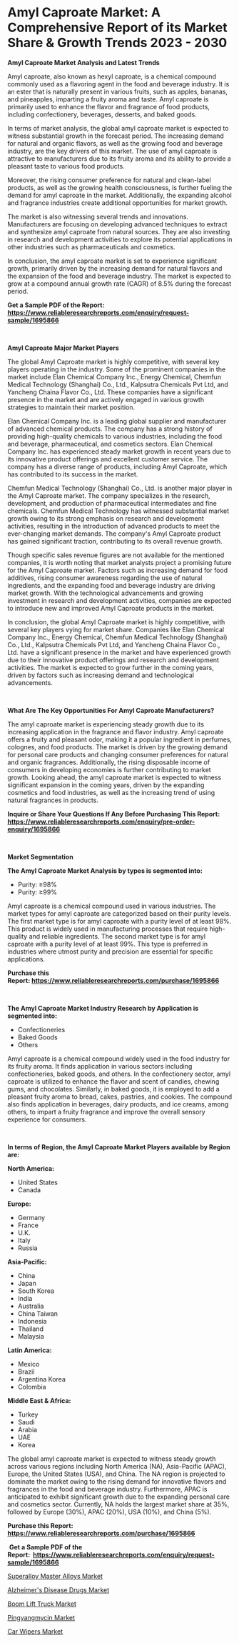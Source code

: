 <p><h1>Amyl Caproate Market: A Comprehensive Report of its Market Share & Growth Trends 2023 - 2030</h1></p><p><strong>Amyl Caproate Market Analysis and Latest Trends</strong></p>
<p><p>Amyl caproate, also known as hexyl caproate, is a chemical compound commonly used as a flavoring agent in the food and beverage industry. It is an ester that is naturally present in various fruits, such as apples, bananas, and pineapples, imparting a fruity aroma and taste. Amyl caproate is primarily used to enhance the flavor and fragrance of food products, including confectionery, beverages, desserts, and baked goods.</p><p>In terms of market analysis, the global amyl caproate market is expected to witness substantial growth in the forecast period. The increasing demand for natural and organic flavors, as well as the growing food and beverage industry, are the key drivers of this market. The use of amyl caproate is attractive to manufacturers due to its fruity aroma and its ability to provide a pleasant taste to various food products.</p><p>Moreover, the rising consumer preference for natural and clean-label products, as well as the growing health consciousness, is further fueling the demand for amyl caproate in the market. Additionally, the expanding alcohol and fragrance industries create additional opportunities for market growth.</p><p>The market is also witnessing several trends and innovations. Manufacturers are focusing on developing advanced techniques to extract and synthesize amyl caproate from natural sources. They are also investing in research and development activities to explore its potential applications in other industries such as pharmaceuticals and cosmetics.</p><p>In conclusion, the amyl caproate market is set to experience significant growth, primarily driven by the increasing demand for natural flavors and the expansion of the food and beverage industry. The market is expected to grow at a compound annual growth rate (CAGR) of 8.5% during the forecast period.</p></p>
<p><strong>Get a Sample PDF of the Report:&nbsp; <a href="https://www.reliableresearchreports.com/enquiry/request-sample/1695866">https://www.reliableresearchreports.com/enquiry/request-sample/1695866</a></strong></p>
<p>&nbsp;</p>
<p><strong>Amyl Caproate Major Market Players</strong></p>
<p><p>The global Amyl Caproate market is highly competitive, with several key players operating in the industry. Some of the prominent companies in the market include Elan Chemical Company Inc., Energy Chemical, Chemfun Medical Technology (Shanghai) Co., Ltd., Kalpsutra Chemicals Pvt Ltd, and Yancheng Chaina Flavor Co., Ltd. These companies have a significant presence in the market and are actively engaged in various growth strategies to maintain their market position.</p><p>Elan Chemical Company Inc. is a leading global supplier and manufacturer of advanced chemical products. The company has a strong history of providing high-quality chemicals to various industries, including the food and beverage, pharmaceutical, and cosmetics sectors. Elan Chemical Company Inc. has experienced steady market growth in recent years due to its innovative product offerings and excellent customer service. The company has a diverse range of products, including Amyl Caproate, which has contributed to its success in the market.</p><p>Chemfun Medical Technology (Shanghai) Co., Ltd. is another major player in the Amyl Caproate market. The company specializes in the research, development, and production of pharmaceutical intermediates and fine chemicals. Chemfun Medical Technology has witnessed substantial market growth owing to its strong emphasis on research and development activities, resulting in the introduction of advanced products to meet the ever-changing market demands. The company's Amyl Caproate product has gained significant traction, contributing to its overall revenue growth.</p><p>Though specific sales revenue figures are not available for the mentioned companies, it is worth noting that market analysts project a promising future for the Amyl Caproate market. Factors such as increasing demand for food additives, rising consumer awareness regarding the use of natural ingredients, and the expanding food and beverage industry are driving market growth. With the technological advancements and growing investment in research and development activities, companies are expected to introduce new and improved Amyl Caproate products in the market.</p><p>In conclusion, the global Amyl Caproate market is highly competitive, with several key players vying for market share. Companies like Elan Chemical Company Inc., Energy Chemical, Chemfun Medical Technology (Shanghai) Co., Ltd., Kalpsutra Chemicals Pvt Ltd, and Yancheng Chaina Flavor Co., Ltd. have a significant presence in the market and have experienced growth due to their innovative product offerings and research and development activities. The market is expected to grow further in the coming years, driven by factors such as increasing demand and technological advancements.</p></p>
<p>&nbsp;</p>
<p><strong>What Are The Key Opportunities For Amyl Caproate Manufacturers?</strong></p>
<p><p>The amyl caproate market is experiencing steady growth due to its increasing application in the fragrance and flavor industry. Amyl caproate offers a fruity and pleasant odor, making it a popular ingredient in perfumes, colognes, and food products. The market is driven by the growing demand for personal care products and changing consumer preferences for natural and organic fragrances. Additionally, the rising disposable income of consumers in developing economies is further contributing to market growth. Looking ahead, the amyl caproate market is expected to witness significant expansion in the coming years, driven by the expanding cosmetics and food industries, as well as the increasing trend of using natural fragrances in products.</p></p>
<p><strong>Inquire or Share Your Questions If Any Before Purchasing This Report: <a href="https://www.reliableresearchreports.com/enquiry/pre-order-enquiry/1695866">https://www.reliableresearchreports.com/enquiry/pre-order-enquiry/1695866</a></strong></p>
<p>&nbsp;</p>
<p><strong>Market Segmentation</strong></p>
<p><strong>The Amyl Caproate Market Analysis by types is segmented into:</strong></p>
<p><ul><li>Purity: ≥98%</li><li>Purity: ≥99%</li></ul></p>
<p><p>Amyl caproate is a chemical compound used in various industries. The market types for amyl caproate are categorized based on their purity levels. The first market type is for amyl caproate with a purity level of at least 98%. This product is widely used in manufacturing processes that require high-quality and reliable ingredients. The second market type is for amyl caproate with a purity level of at least 99%. This type is preferred in industries where utmost purity and precision are essential for specific applications.</p></p>
<p><strong>Purchase this Report:&nbsp;<a href="https://www.reliableresearchreports.com/purchase/1695866">https://www.reliableresearchreports.com/purchase/1695866</a></strong></p>
<p>&nbsp;</p>
<p><strong>The Amyl Caproate Market Industry Research by Application is segmented into:</strong></p>
<p><ul><li>Confectioneries</li><li>Baked Goods</li><li>Others</li></ul></p>
<p><p>Amyl caproate is a chemical compound widely used in the food industry for its fruity aroma. It finds application in various sectors including confectioneries, baked goods, and others. In the confectionery sector, amyl caproate is utilized to enhance the flavor and scent of candies, chewing gums, and chocolates. Similarly, in baked goods, it is employed to add a pleasant fruity aroma to bread, cakes, pastries, and cookies. The compound also finds application in beverages, dairy products, and ice creams, among others, to impart a fruity fragrance and improve the overall sensory experience for consumers.</p></p>
<p>&nbsp;</p>
<p><strong>In terms of Region, the Amyl Caproate Market Players available by Region are:</strong></p>
<p>
    <p> <strong> North America: </strong>
        <ul>
            <li>United States</li>
            <li>Canada</li>
        </ul>
        </p> 
    <p> <strong> Europe: </strong>
        <ul>
            <li>Germany</li>
            <li>France</li>
            <li>U.K.</li>
            <li>Italy</li>
            <li>Russia</li>
        </ul>
        </p> 
    <p> <strong> Asia-Pacific: </strong>
        <ul>
            <li>China</li>
            <li>Japan</li>
            <li>South Korea</li>
            <li>India</li>
            <li>Australia</li>
            <li>China Taiwan</li>
            <li>Indonesia</li>
            <li>Thailand</li>
            <li>Malaysia</li>
        </ul>
        </p> 
    <p> <strong> Latin America: </strong>
        <ul>
            <li>Mexico</li>
            <li>Brazil</li>
            <li>Argentina Korea</li>
            <li>Colombia</li>
        </ul>
        </p> 
    <p> <strong> Middle East & Africa: </strong>
        <ul>
            <li>Turkey</li>
            <li>Saudi</li>
            <li>Arabia</li>
            <li>UAE</li>
            <li>Korea</li>
        </ul>
    </p>
    </p>
<p><p>The global amyl caproate market is expected to witness steady growth across various regions including North America (NA), Asia-Pacific (APAC), Europe, the United States (USA), and China. The NA region is projected to dominate the market owing to the rising demand for innovative flavors and fragrances in the food and beverage industry. Furthermore, APAC is anticipated to exhibit significant growth due to the expanding personal care and cosmetics sector. Currently, NA holds the largest market share at 35%, followed by Europe (30%), APAC (20%), USA (10%), and China (5%).</p></p>
<p><strong>Purchase this Report: <a href="https://www.reliableresearchreports.com/purchase/1695866">https://www.reliableresearchreports.com/purchase/1695866</a></strong></p>
<p>&nbsp;<strong>Get a Sample PDF of the Report:&nbsp;&nbsp;<a href="https://www.reliableresearchreports.com/enquiry/request-sample/1695866">https://www.reliableresearchreports.com/enquiry/request-sample/1695866</a></strong></p>
<p><strong></strong></p>
<p><p><a href="https://medium.com/@lylaberge1964/superalloy-master-alloys-market-size-reveals-the-best-marketing-channels-in-global-industry-5c270e1805ac">Superalloy Master Alloys Market</a></p><p><a href="https://github.com/sheetalreportprime/Market-Research-Report-List-1/blob/main/alzheimers-disease-drugs-market.md">Alzheimer's Disease Drugs Market</a></p><p><a href="https://www.linkedin.com/pulse/boom-lift-truck-market-size-share-global-analysis-report-2023-vph3e/">Boom Lift Truck Market</a></p><p><a href="https://github.com/shivangireportprime/Market-Research-Report-List-1/blob/main/pingyangmycin-market.md">Pingyangmycin Market</a></p><p><a href="https://www.linkedin.com/pulse/car-wipers-market-size-growth-forecast-from-2023-2030-ilhie/">Car Wipers Market</a></p></p>